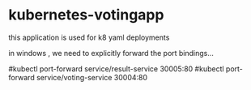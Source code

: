 # kubernetes-votingapp

this application is used for k8 yaml deployments 

in windows , we need to explicitly forward the port bindings...

#kubectl port-forward service/result-service 30005:80
#kubectl port-forward service/voting-service 30004:80


